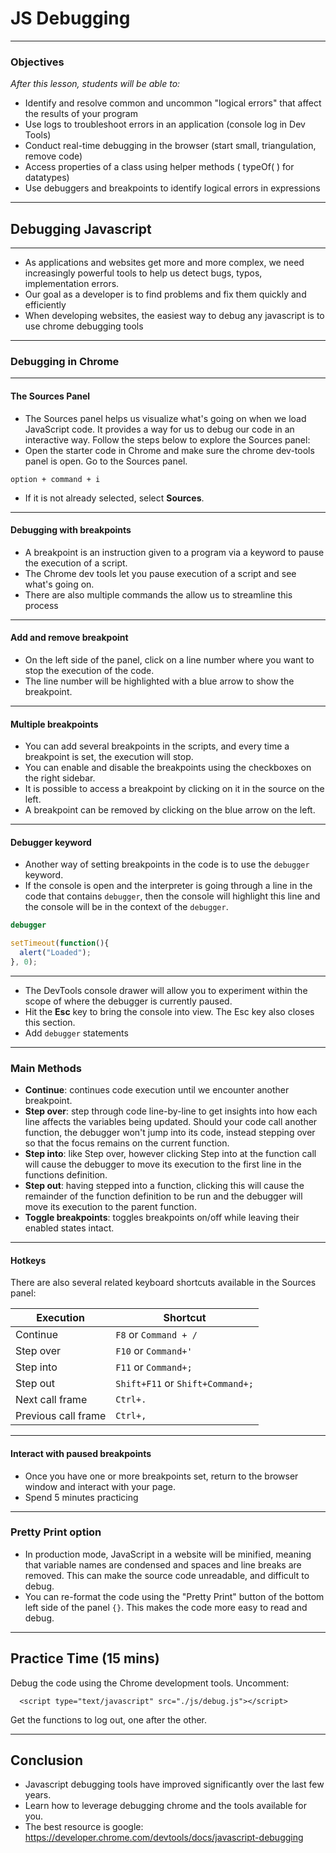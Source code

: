 # JS Debugging
---

### Objectives
*After this lesson, students will be able to:*

- Identify and resolve common and uncommon "logical errors" that affect the results of your program
- Use logs to troubleshoot errors in an application (console log in Dev Tools)
- Conduct real-time debugging in the browser (start small, triangulation, remove code)
- Access properties of a class using helper methods ( typeOf( ) for datatypes)
- Use debuggers and breakpoints to identify logical errors in expressions

---

## Debugging Javascript

---

- As applications and websites get more and more complex, we need increasingly powerful tools to help us detect bugs, typos, implementation errors.
- Our goal as a developer is to find problems and fix them quickly and efficiently
- When developing websites, the easiest way to debug any javascript is to use chrome debugging tools

---

### Debugging in Chrome

---

#### The Sources Panel

- The Sources panel helps us visualize what's going on when we load JavaScript code. It provides a way for us to debug our code in an interactive way. Follow the steps below to explore the Sources panel:
- Open the starter code in Chrome and make sure the chrome dev-tools panel is open. Go to the Sources panel.
```
option + command + i
```

- If it is not already selected, select **Sources**.

---

#### Debugging with breakpoints

- A breakpoint is an instruction given to a program via a keyword to pause the execution of a script. 
- The Chrome dev tools let you pause execution of a script and see what's going on.
- There are also multiple commands the allow us to streamline this process

---

#### Add and remove breakpoint

- On the left side of the panel, click on a line number where you want to stop the execution of the code. 
- The line number will be highlighted with a blue arrow to show the breakpoint.

---

#### Multiple breakpoints

- You can add several breakpoints in the scripts, and every time a breakpoint is set, the execution will stop. 
- You can enable and disable the breakpoints using the checkboxes on the right sidebar.
- It is possible to access a breakpoint by clicking on it in the source on the left.
- A breakpoint can be removed by clicking on the blue arrow on the left.

---

#### Debugger keyword

- Another way of setting breakpoints in the code is to use the `debugger` keyword. 
- If the console is open and the interpreter is going through a line in the code that contains `debugger`, then the console will highlight this line and the console will be in the context of the `debugger`.

```javascript
debugger

setTimeout(function(){
  alert("Loaded");
}, 0);
```

---

- The DevTools console drawer will allow you to experiment within the scope of where the debugger is currently paused. 
- Hit the **Esc** key to bring the console into view. The Esc key also closes this section.
- Add `debugger` statements

---

### Main Methods
- **Continue**: continues code execution until we encounter another breakpoint.
- **Step over**: step through code line-by-line to get insights into how each line affects the variables being updated. Should your code call another function, the debugger won't jump into its code, instead stepping over so that the focus remains on the current function.
- **Step into**: like Step over, however clicking Step into at the function call will cause the debugger to move its execution to the first line in the functions definition.
- **Step out**: having stepped into a function, clicking this will cause the remainder of the function definition to be run and the debugger will move its execution to the parent function.
- **Toggle breakpoints**: toggles breakpoints on/off while leaving their enabled states intact.

---

#### Hotkeys
There are also several related keyboard shortcuts available in the Sources panel:

| Execution | Shortcut |
|-----------|----------|
| Continue | `F8` or `Command + /` |
| Step over | `F10` or `Command+'` |
| Step into | `F11` or `Command+;`  |
| Step out | `Shift+F11` or `Shift+Command+;` |
| Next call frame | `Ctrl+.` |
| Previous call frame | `Ctrl+,` |

---

#### Interact with paused breakpoints

- Once you have one or more breakpoints set, return to the browser window and interact with your page.
- Spend 5 minutes practicing

---

### Pretty Print option

- In production mode, JavaScript in a website will be minified, meaning that variable names are condensed and spaces and line breaks are removed. This can make the source code unreadable, and difficult to debug.
- You can re-format the code using the "Pretty Print" button of the bottom left side of the panel `{}`. This makes the code more easy to read and debug.

---

## Practice Time (15 mins)

Debug the code using the Chrome development tools. Uncomment:

```
  <script type="text/javascript" src="./js/debug.js"></script>
```

Get the functions to log out, one after the other.

---

## Conclusion

- Javascript debugging tools have improved significantly over the last few years. 
- Learn how to leverage debugging chrome and the tools available for you. 
- The best resource is google: https://developer.chrome.com/devtools/docs/javascript-debugging
